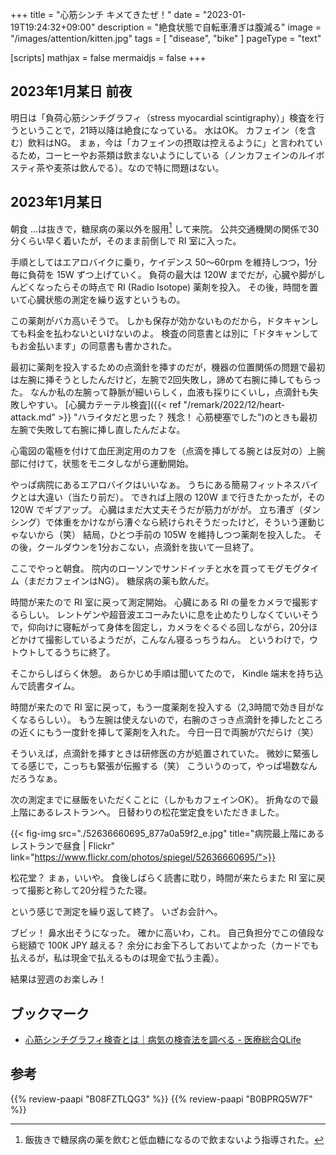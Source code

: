 +++
title = "心筋シンチ キメてきたぜ！"
date =  "2023-01-19T19:24:32+09:00"
description = "絶食状態で自転車漕ぎは腹減る"
image = "/images/attention/kitten.jpg"
tags = [ "disease", "bike" ]
pageType = "text"

[scripts]
  mathjax = false
  mermaidjs = false
+++

## 2023年1月某日 前夜

明日は「負荷心筋シンチグラフィ（stress myocardial scintigraphy）」検査を行うということで，21時以降は絶食になっている。
水はOK。
カフェイン（を含む）飲料はNG。
まぁ，今は「カフェインの摂取は控えるように」と言われているため，コーヒーやお茶類は飲まないようにしている（ノンカフェインのルイボスティ茶や麦茶は飲んでる）。なので特に問題はない。

## 2023年1月某日

朝食 ...は抜きで，糖尿病の薬以外を服用[^m1] して来院。
公共交通機関の関係で30分くらい早く着いたが，そのまま前倒しで RI 室に入った。

[^m1]: 飯抜きで糖尿病の薬を飲むと低血糖になるので飲まないよう指導された。

手順としてはエアロバイクに乗り，ケイデンス 50〜60rpm を維持しつつ，1分毎に負荷を 15W ずつ上げていく。
負荷の最大は 120W までだが，心臓や脚がしんどくなったらその時点で RI (Radio Isotope) 薬剤を投入。
その後，時間を置いて心臓状態の測定を繰り返すというもの。

この薬剤がバカ高いそうで。
しかも保存が効かないものだから，ドタキャンしても料金を払わないといけないのよ。
検査の同意書とは別に「ドタキャンしてもお金払います」の同意書も書かされた。

最初に薬剤を投入するための点滴針を挿すのだが，機器の位置関係の問題で最初は左腕に挿そうとしたんだけど，左腕で2回失敗し，諦めて右腕に挿してもらった。
なんか私の左腕って静脈が細いらしく，血液も採りにくいし，点滴針も失敗しやすい。
[心臓カテーテル検査]({{< ref "/remark/2022/12/heart-attack.md" >}} "ハライタだと思った？ 残念！ 心筋梗塞でした")のときも最初左腕で失敗して右腕に挿し直したんだよな。

心電図の電極を付けて血圧測定用のカフを（点滴を挿してる腕とは反対の）上腕部に付けて，状態をモニタしながら運動開始。

やっぱ病院にあるエアロバイクはいいなぁ。
うちにある簡易フィットネスバイクとは大違い（当たり前だ）。
できれば上限の 120W まで行きたかったが，その 120W でギブアップ。
心臓はまだ大丈夫そうだが筋力ががが。
立ち漕ぎ（ダンシング）で体重をかけながら漕ぐなら続けられそうだったけど，そういう運動じゃないから（笑） 結局，ひとつ手前の 105W を維持しつつ薬剤を投入した。
その後，クールダウンを1分おこない，点滴針を抜いて一旦終了。

ここでやっと朝食。
院内のローソンでサンドイッチと水を買ってモグモグタイム（まだカフェインはNG）。
糖尿病の薬も飲んだ。

時間が来たので RI 室に戻って測定開始。
心臓にある RI の量をカメラで撮影するらしい。
レントゲンや超音波エコーみたいに息を止めたりしなくていいそうで，仰向けに寝転がって身体を固定し，カメラをぐるぐる回しながら，20分ほどかけて撮影しているようだが，こんなん寝るっちうねん。
というわけで，ウトウトしてるうちに終了。

そこからしばらく休憩。
あらかじめ手順は聞いてたので， Kindle 端末を持ち込んで読書タイム。

時間が来たので RI 室に戻って，もう一度薬剤を投入する（2,3時間で効き目がなくなるらしい）。
もう左腕は使えないので，右腕のさっき点滴針を挿したところの近くにもう一度針を挿して薬剤を入れた。
今日一日で両腕が穴だらけ（笑）

そういえば，点滴針を挿すときは研修医の方が処置されていた。
微妙に緊張してる感じで，こっちも緊張が伝搬する（笑） こういうのって，やっぱ場数なんだろうなぁ。

次の測定までに昼飯をいただくことに（しかもカフェインOK）。
折角なので最上階にあるレストランへ。
日替わりの松花堂定食をいただきました。

{{< fig-img src="./52636660695_877a0a59f2_e.jpg" title="病院最上階にあるレストランで昼食 | Flickr" link="https://www.flickr.com/photos/spiegel/52636660695/">}}

松花堂？ まぁ，いいや。
食後しばらく読書に耽り，時間が来たらまた RI 室に戻って撮影と称して20分程うたた寝。

という感じで測定を繰り返して終了。
いざお会計へ。

ブビッ！ 鼻水出そうになった。
確かに高いわ，これ。
自己負担分でこの値段なら総額で 100K JPY 越える？ 余分にお金下ろしておいてよかった（カードでも払えるが，私は現金で払えるものは現金で払う主義）。

結果は翌週のお楽しみ！

## ブックマーク

- [心筋シンチグラフィ検査とは｜病気の検査法を調べる - 医療総合QLife](https://www.qlife.jp/dictionary/exam/item/i_01700/)

## 参考

{{% review-paapi "B08FZTLQG3" %}} <!-- フィットネスバイク -->
{{% review-paapi "B0BPRQ5W7F" %}} <!-- 異世界に転移したら山の中だった 10 -->
